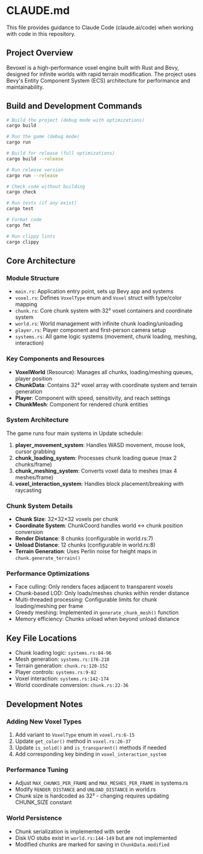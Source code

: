# CLAUDE.md

This file provides guidance to Claude Code (claude.ai/code) when working with code in this repository.

## Project Overview

Bevoxel is a high-performance voxel engine built with Rust and Bevy, designed for infinite worlds with rapid terrain modification. The project uses Bevy's Entity Component System (ECS) architecture for performance and maintainability.

## Build and Development Commands

```bash
# Build the project (debug mode with optimizations)
cargo build

# Run the game (debug mode)
cargo run

# Build for release (full optimizations)
cargo build --release

# Run release version
cargo run --release

# Check code without building
cargo check

# Run tests (if any exist)
cargo test

# Format code
cargo fmt

# Run clippy lints
cargo clippy
```

## Core Architecture

### Module Structure
- `main.rs`: Application entry point, sets up Bevy app and systems
- `voxel.rs`: Defines `VoxelType` enum and `Voxel` struct with type/color mapping
- `chunk.rs`: Core chunk system with 32³ voxel containers and coordinate system
- `world.rs`: World management with infinite chunk loading/unloading
- `player.rs`: Player component and first-person camera setup
- `systems.rs`: All game logic systems (movement, chunk loading, meshing, interaction)

### Key Components and Resources
- **VoxelWorld** (Resource): Manages all chunks, loading/meshing queues, player position
- **ChunkData**: Contains 32³ voxel array with coordinate system and terrain generation
- **Player**: Component with speed, sensitivity, and reach settings
- **ChunkMesh**: Component for rendered chunk entities

### System Architecture
The game runs four main systems in Update schedule:
1. **player_movement_system**: Handles WASD movement, mouse look, cursor grabbing
2. **chunk_loading_system**: Processes chunk loading queue (max 2 chunks/frame)
3. **chunk_meshing_system**: Converts voxel data to meshes (max 4 meshes/frame)  
4. **voxel_interaction_system**: Handles block placement/breaking with raycasting

### Chunk System Details
- **Chunk Size**: 32×32×32 voxels per chunk
- **Coordinate System**: ChunkCoord handles world ↔ chunk position conversion
- **Render Distance**: 8 chunks (configurable in world.rs:7)
- **Unload Distance**: 12 chunks (configurable in world.rs:8)
- **Terrain Generation**: Uses Perlin noise for height maps in `chunk.generate_terrain()`

### Performance Optimizations
- Face culling: Only renders faces adjacent to transparent voxels
- Chunk-based LOD: Only loads/meshes chunks within render distance
- Multi-threaded processing: Configurable limits for chunk loading/meshing per frame
- Greedy meshing: Implemented in `generate_chunk_mesh()` function
- Memory efficiency: Chunks unload when beyond unload distance

## Key File Locations

- Chunk loading logic: `systems.rs:84-96`
- Mesh generation: `systems.rs:176-210` 
- Terrain generation: `chunk.rs:120-152`
- Player controls: `systems.rs:9-82`
- Voxel interaction: `systems.rs:142-174`
- World coordinate conversion: `chunk.rs:22-36`

## Development Notes

### Adding New Voxel Types
1. Add variant to `VoxelType` enum in `voxel.rs:6-15`
2. Update `get_color()` method in `voxel.rs:26-37`
3. Update `is_solid()` and `is_transparent()` methods if needed
4. Add corresponding key binding in `voxel_interaction_system`

### Performance Tuning
- Adjust `MAX_CHUNKS_PER_FRAME` and `MAX_MESHES_PER_FRAME` in systems.rs
- Modify `RENDER_DISTANCE` and `UNLOAD_DISTANCE` in world.rs
- Chunk size is hardcoded as 32³ - changing requires updating CHUNK_SIZE constant

### World Persistence 
- Chunk serialization is implemented with serde
- Disk I/O stubs exist in `world.rs:144-149` but are not implemented
- Modified chunks are marked for saving in `ChunkData.modified`